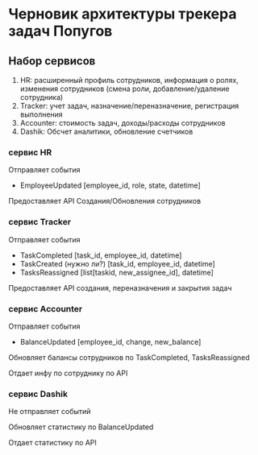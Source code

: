 # Черновик архитектуры трекера задач Попугов

## Набор сервисов
1. HR: расширенный профиль сотрудников, информация о ролях, изменения сотрудников (смена роли, добавление/удаление сотрудника)
2. Tracker: учет задач, назначение/переназначение, регистрация выполнения 
3. Accounter: стоимость задач, доходы/расходы сотрудников
4. Dashik: Обсчет аналитики, обновление счетчиков

### сервис HR
Отправляет события
* EmployeeUpdated [employee_id, role, state, datetime]

Предоставляет API Создания/Обновления сотрудников 

### сервис Tracker
Отправляет события
* TaskCompleted [task_id, employee_id, datetime]
* TaskCreated (нужно ли?) [task_id, employee_id, datetime]
* TasksReassigned [list[taskid, new_assignee_id], datetime]

Предоставляет API создания, переназначения и закрытия задач

### сервис Accounter
Отправляет события
* BalanceUpdated [employee_id, change, new_balance]

Обновляет балансы сотрудников по TaskCompleted, TasksReassigned

Отдает инфу по сотруднику по API

### сервис Dashik
Не отправляет событий

Обновляет статистику по BalanceUpdated

Отдает статистику по API
